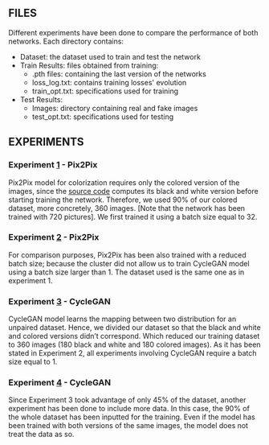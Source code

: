 ## FILES 
Different experiments have been done to compare the performance of both networks.
Each directory contains:
- Dataset: the dataset used to train and test the network
- Train Results: files obtained from training:
  - .pth files: containing the last version of the networks
  - loss_log.txt: contains training losses' evolution
  - train_opt.txt: specifications used for training
- Test Results: 
  - Images: directory containing real and fake images
  - test_opt.txt: specifications used for testing

## EXPERIMENTS
### Experiment [1](https://github.com/marilenabudan/Colorization_Pix2Pix_CycleGAN/tree/master/Experiments/Experiment1) - Pix2Pix
Pix2Pix model for colorization requires only the colored version of the images, since the [source code](https://github.com/marilenabudan/Colorization_Pix2Pix_CycleGAN/tree/master/Source%20Code) computes its black and white version before starting training the network. Therefore, we used 90% of our colored dataset, more concretely, 360 images. [Note that the network has been trained with 720 pictures]. 
We first trained it using a batch size equal to 32. 

### Experiment [2](https://github.com/marilenabudan/Colorization_Pix2Pix_CycleGAN/tree/master/Experiments/Experiment2) - Pix2Pix
For comparison purposes, Pix2Pix has been also trained with a reduced batch size; because the cluster did not allow us to train CycleGAN model using a batch size larger than 1. The dataset used is the same one as in experiment 1. 

### Experiment [3](https://github.com/marilenabudan/Colorization_Pix2Pix_CycleGAN/tree/master/Experiments/Experiment3) - CycleGAN
CycleGAN model learns the mapping between two distribution for an unpaired dataset. Hence, we divided our dataset so that the black and white and colored versions didn’t correspond. Which reduced our training dataset to 360 images (180 black and white and 180 colored images). 
As it has been stated in Experiment 2, all experiments involving CycleGAN require a batch size equal to 1. 

### Experiment [4](https://github.com/marilenabudan/Colorization_Pix2Pix_CycleGAN/tree/master/Experiments/Experiment4) - CycleGAN
Since Experiment 3 took advantage of only 45% of the dataset, another experiment has been done to include more data. In this case, the 90% of the whole dataset has been inputted for the training. Even if the model has been trained with both versions of the same images, the model does not treat the data as so. 
